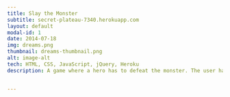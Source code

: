 ```yaml
---
title: Slay the Monster
subtitle: secret-plateau-7340.herokuapp.com
layout: default
modal-id: 1
date: 2014-07-18
img: dreams.png
thumbnail: dreams-thumbnail.png
alt: image-alt
tech: HTML, CSS, JavaScript, jQuery, Heroku
description: A game where a hero has to defeat the monster. The user has two choices attacking or healing. It was a really good opportunity to implement sprite animations with jQuery. 


---
```

